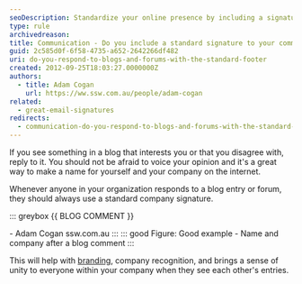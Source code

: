 ```yaml
---
seoDescription: Standardize your online presence by including a signature with company name and website after responding to blogs and forums.
type: rule
archivedreason:
title: Communication - Do you include a standard signature to your comments on blogs and forums?
guid: 2c585d0f-6f58-4735-a652-2642266df482
uri: do-you-respond-to-blogs-and-forums-with-the-standard-footer
created: 2012-09-25T18:03:27.0000000Z
authors:
  - title: Adam Cogan
    url: https://ww.ssw.com.au/people/adam-cogan
related:
  - great-email-signatures
redirects:
  - communication-do-you-respond-to-blogs-and-forums-with-the-standard-footer
---
```


If you see something in a blog that interests you or that you disagree with, reply to it. You should not be afraid to voice your opinion and it's a great way to make a name for yourself and your company on the internet.

<!--endintro-->

Whenever anyone in your organization responds to a blog entry or forum, they should always use a standard company signature.

::: greybox
{{ BLOG COMMENT }}

\- Adam Cogan ssw.com.au
:::
::: good
Figure: Good example - Name and company after a blog comment
:::

This will help with [branding](/rules-to-better-branding/), company recognition, and brings a sense of unity to everyone within your company when they see each other's entries.
